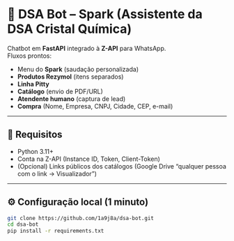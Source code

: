 # 🤖 DSA Bot – Spark (Assistente da DSA Cristal Química)

Chatbot em **FastAPI** integrado à **Z-API** para WhatsApp.  
Fluxos prontos:
- Menu do **Spark** (saudação personalizada)
- **Produtos Rezymol** (itens separados)
- **Linha Pitty**
- **Catálogo** (envio de PDF/URL)
- **Atendente humano** (captura de lead)
- **Compra** (Nome, Empresa, CNPJ, Cidade, CEP, e-mail)

---

## 💾 Requisitos
- Python 3.11+
- Conta na Z-API (Instance ID, Token, Client-Token)
- (Opcional) Links públicos dos catálogos (Google Drive “qualquer pessoa com o link → Visualizador”)

---

## ⚙️ Configuração local (1 minuto)

```bash
git clone https://github.com/1a9j8a/dsa-bot.git
cd dsa-bot
pip install -r requirements.txt
